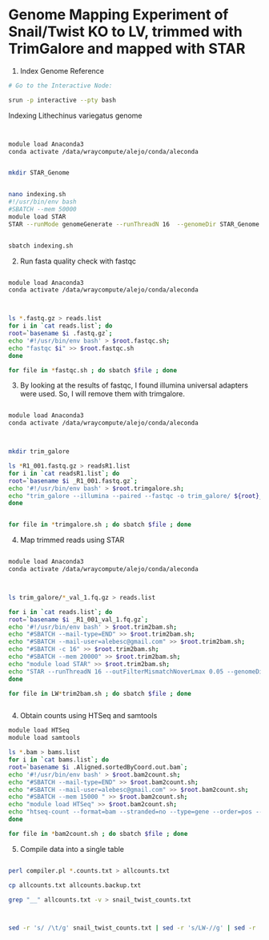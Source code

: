 # Genome Mapping Experiment of Snail/Twist KO to LV, trimmed with TrimGalore and mapped with STAR

1. Index Genome Reference

```bash
# Go to the Interactive Node:

srun -p interactive --pty bash
```
Indexing Lithechinus variegatus genome

```bash


module load Anaconda3
conda activate /data/wraycompute/alejo/conda/aleconda


mkdir STAR_Genome


nano indexing.sh
#!/usr/bin/env bash
#SBATCH --mem 50000
module load STAR
STAR --runMode genomeGenerate --runThreadN 16  --genomeDir STAR_Genome --genomeFastaFiles STAR_Genome/Lvar_scaffolds.fasta --sjdbGTFfile STAR_Genome/Lvar.braker.pasa.gff --genomeSAindexNbases 13 --sjdbOverhang=150


sbatch indexing.sh
```


2. Run fasta quality check with fastqc


```bash

module load Anaconda3
conda activate /data/wraycompute/alejo/conda/aleconda



ls *.fastq.gz > reads.list
for i in `cat reads.list`; do
root=`basename $i .fastq.gz`;
echo '#!/usr/bin/env bash' > $root.fastqc.sh;
echo "fastqc $i" >> $root.fastqc.sh
done

for file in *fastqc.sh ; do sbatch $file ; done
```
3. By looking at the results of fastqc, I found illumina universal adapters were used. So, I will remove them with trimgalore.

```bash

module load Anaconda3
conda activate /data/wraycompute/alejo/conda/aleconda



mkdir trim_galore

ls *R1_001.fastq.gz > readsR1.list
for i in `cat readsR1.list`; do
root=`basename $i _R1_001.fastq.gz`;
echo '#!/usr/bin/env bash' > $root.trimgalore.sh;
echo "trim_galore --illumina --paired --fastqc -o trim_galore/ ${root}_R1_001.fastq.gz ${root}_R2_001.fastq.gz " >> $root.trimgalore.sh
done


for file in *trimgalore.sh ; do sbatch $file ; done
```




4. Map trimmed reads using STAR


```bash

module load Anaconda3
conda activate /data/wraycompute/alejo/conda/aleconda



ls trim_galore/*_val_1.fq.gz > reads.list

for i in `cat reads.list`; do
root=`basename $i _R1_001_val_1.fq.gz`;
echo '#!/usr/bin/env bash' > $root.trim2bam.sh;
echo "#SBATCH --mail-type=END" >> $root.trim2bam.sh;
echo "#SBATCH --mail-user=alebesc@gmail.com" >> $root.trim2bam.sh;
echo "#SBATCH -c 16" >> $root.trim2bam.sh;
echo "#SBATCH --mem 20000" >> $root.trim2bam.sh;
echo "module load STAR" >> $root.trim2bam.sh;
echo "STAR --runThreadN 16 --outFilterMismatchNoverLmax 0.05 --genomeDir /data/wraycompute/alejo/bulk_RNAseq/genome/STAR_Genome --readFilesIn $i trim_galore/${root}_R2_001_val_2.fq.gz --outFilterMultimapNmax 1 --outSAMtype BAM SortedByCoordinate --readFilesCommand zcat --twopassMode Basic --outReadsUnmapped Fastx --outFileNamePrefix ${root}." >> $root.trim2bam.sh
done

for file in LW*trim2bam.sh ; do sbatch $file ; done



```




4. Obtain counts using HTSeq and samtools

```bash
module load HTSeq
module load samtools

ls *.bam > bams.list
for i in `cat bams.list`; do
root=`basename $i .Aligned.sortedByCoord.out.bam`;
echo '#!/usr/bin/env bash' > $root.bam2count.sh;
echo "#SBATCH --mail-type=END" >> $root.bam2count.sh;
echo "#SBATCH --mail-user=alebesc@gmail.com" >> $root.bam2count.sh;
echo "#SBATCH --mem 15000 " >> $root.bam2count.sh;
echo "module load HTSeq" >> $root.bam2count.sh;
echo "htseq-count --format=bam --stranded=no --type=gene --order=pos --idattr=ID $i STAR_Genome/Lvar.braker.pasa.gff > $root.counts.txt" >> $root.bam2count.sh
done

for file in *bam2count.sh ; do sbatch $file ; done


```

5. Compile data into a single table


```bash

perl compiler.pl *.counts.txt > allcounts.txt

cp allcounts.txt allcounts.backup.txt

grep "__" allcounts.txt -v > snail_twist_counts.txt



sed -r 's/ /\t/g' snail_twist_counts.txt | sed -r 's/LW-//g' | sed -r 's/.counts.txt//g' > snail.twist_counts_final.txt



```


